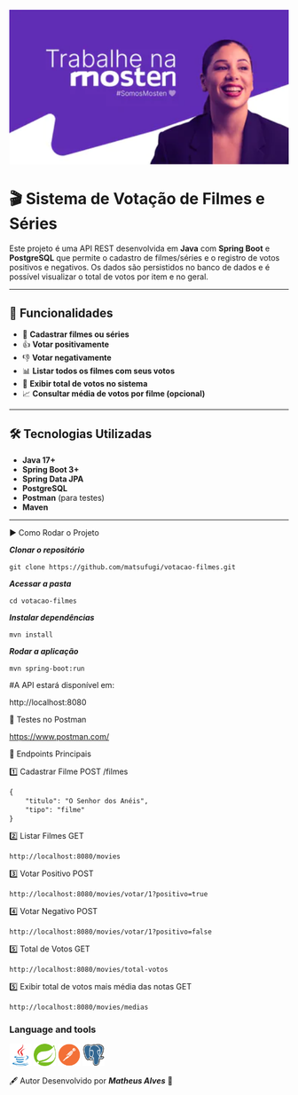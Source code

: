 <p align="center">
  <img src="assets/Vem-ser-Mosten.webp" alt="Banner Mosten" width="700" />
</p>

# 🎬 Sistema de Votação de Filmes e Séries

Este projeto é uma API REST desenvolvida em **Java** com **Spring Boot** e **PostgreSQL** que permite o cadastro de filmes/séries e o registro de votos positivos e negativos. Os dados são persistidos no banco de dados e é possível visualizar o total de votos por item e no geral.

---

## 🚀 Funcionalidades
- 📌 **Cadastrar filmes ou séries**
- 👍 **Votar positivamente**
- 👎 **Votar negativamente**
- 📊 **Listar todos os filmes com seus votos**
- 🔢 **Exibir total de votos no sistema**
- 📈 **Consultar média de votos por filme (opcional)**

---

## 🛠 Tecnologias Utilizadas
- **Java 17+**
- **Spring Boot 3+**
- **Spring Data JPA**
- **PostgreSQL**
- **Postman** (para testes)
- **Maven**

---


▶️ Como Rodar o Projeto

***Clonar o repositório***
```
git clone https://github.com/matsufugi/votacao-filmes.git
```
***Acessar a pasta***

```
cd votacao-filmes
```
***Instalar dependências***
```
mvn install
```
***Rodar a aplicação***
```
mvn spring-boot:run
```

#A API estará disponível em:

http://localhost:8080

📮 Testes no Postman

https://www.postman.com/

📌 Endpoints Principais

1️⃣ Cadastrar Filme
POST /filmes
```
{
    "titulo": "O Senhor dos Anéis",
    "tipo": "filme"
}
```
2️⃣ Listar Filmes
GET
```
http://localhost:8080/movies
```

3️⃣ Votar Positivo
POST 
```
http://localhost:8080/movies/votar/1?positivo=true
```

4️⃣ Votar Negativo
POST
```
http://localhost:8080/movies/votar/1?positivo=false
```

5️⃣ Total de Votos
GET
```
http://localhost:8080/movies/total-votos
```
5️⃣ Exibir total de votos mais média das notas
GET
```
http://localhost:8080/movies/medias
```

<h3 align="left">Language and tools</h3>

<a><img src="https://raw.githubusercontent.com/devicons/devicon/master/icons/java/java-original.svg" alt="Java" width="40" height="40"/></a>
<a><img src="https://raw.githubusercontent.com/devicons/devicon/master/icons/spring/spring-original.svg" alt="Spring Boot" width="40" height="40"/></a>
<a><img src="https://raw.githubusercontent.com/devicons/devicon/master/icons/postman/postman-original.svg" alt="Postman" width="40" height="40"/></a>
<a><img src="https://raw.githubusercontent.com/devicons/devicon/master/icons/postgresql/postgresql-original.svg" alt="PostgreSQL" width="40" height="40"/></a>


🖋 Autor
Desenvolvido por ***Matheus Alves*** 🚀






